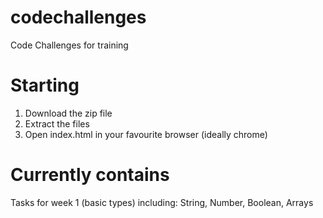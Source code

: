 # codechallenges
Code Challenges for training

# Starting
1. Download the zip file
2. Extract the files
3. Open index.html in your favourite browser (ideally chrome)

# Currently contains
Tasks for week 1 (basic types) including: String, Number, Boolean, Arrays
